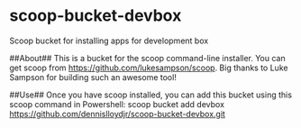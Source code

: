 # scoop-bucket-devbox
Scoop bucket for installing apps for development box

##About##
This is a bucket for the scoop command-line installer. You can get scoop from https://github.com/lukesampson/scoop. Big thanks to Luke Sampson for building such an awesome tool!

##Use##
Once you have scoop installed, you can add this bucket using this scoop command in Powershell:
scoop bucket add devbox https://github.com/dennislloydjr/scoop-bucket-devbox.git

